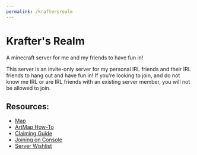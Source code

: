 ```yaml
---
permalink: /kraftersrealm
---
```

# Krafter's Realm
A minecraft server for me and my friends to have fun in!

This server is an invite-only server for my personal IRL friends and their IRL friends to hang out and have fun in! If you're looking to join, and do not know me IRL or are IRL friends with an existing server member, you will not be allowed to join.

## Resources:

* [Map](http://kraftersmap.ddns.net/)
* [ArtMap How-To](artmap)
* [Claiming Guide](claims)
* [Joining on Console](consoles)
* [Server Wishlist](wishlist)
